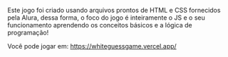 Este jogo foi criado usando arquivos prontos de HTML e CSS fornecidos pela Alura, dessa forma, o foco do jogo é inteiramente o JS e o seu funcionamento aprendendo os conceitos básicos e a lógica de programação!

Você pode jogar em: https://whiteguessgame.vercel.app/
